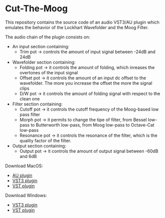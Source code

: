 # Cut-The-Moog

This repository contains the source code of an audio VST3/AU plugin which emulates the behavior of the Lockhart Wavefolder and the Moog Filter.

The audio chain of the plugin consists on:

* An input section containing:
  * Trim pot -> controls the amount of input signal between -24dB and 24dB
* Wavefolder section containing:
  * Folding pot -> it controls the amount of folding, which inreases the overtones of the input signal
  * Offset pot -> it controls the amount of an input dc offset to the wavefolder. The more you increase the offset the more the signal clips
  * D/W pot -> it controls the amount of folding signal with respect to the clean one
* Filter section containing: 
  * Cutoff pot -> it controls the cutoff frequency of the Moog-based low pass filter
  * Morph pot -> it permits to change the tipe of filter, from Bessel low-pass to Butterworth low-pass, from Moog low-pass to Octave-Cat low-pass
  * Resonance pot -> it controls the resonance of the filter, which is the quality factor of the filter.
* Output section containing:
  * Output pot -> it controls the amount of output signal between -60dB and 6dB 

Download MacOS:
 * [AU plugin](https://drive.google.com/uc?export=download&id=1t7XOhLfKfs9A0B_PE5QKvSki-wJATWkt)
 * [VST3 plugin](https://drive.google.com/uc?export=download&id=1CMp5yGGHqb-Guv0PMh_aYp7I3J0WY9CW)
 * [VST plugin](https://drive.google.com/uc?export=download&id=1_7qvVtDvHCKH6W0p8scThafUn21BkFHz)

Download Windows:
 * [VST3 plugin](https://drive.google.com/uc?export=download&id=17Di-4kJEp9OBpqePahYLQssmkr5jRED-)
 * [VST plugin](https://drive.google.com/uc?export=download&id=1E1Kx-B-GixJNr4jGabfsemkmgXd4naOY)
